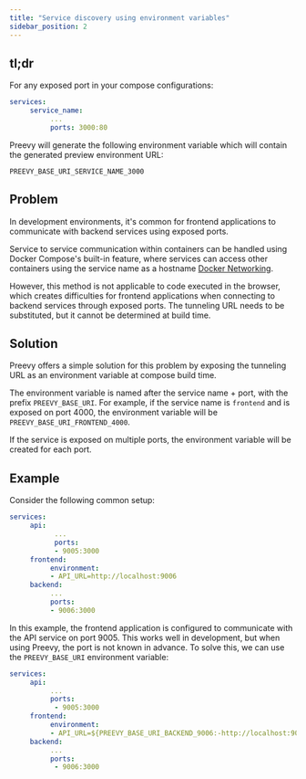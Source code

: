 ```yaml
---
title: "Service discovery using environment variables"
sidebar_position: 2
---
```


## tl;dr

For any exposed port in your compose configurations:

```yaml
services:
     service_name:
          ...
          ports: 3000:80
```

Preevy will generate the following environment variable which will contain the generated preview environment URL:

`PREEVY_BASE_URI_SERVICE_NAME_3000`

## Problem

In development environments, it's common for frontend applications to communicate with backend services using exposed ports.  

Service to service communication within containers can be handled using Docker Compose's built-in feature, where services can access other containers using the service name as a hostname [Docker Networking](https://docs.docker.com/compose/networking/).   

However, this method is not applicable to code executed in the browser, which creates difficulties for frontend applications when connecting to backend services through exposed ports. The tunneling URL needs to be substituted, but it cannot be determined at build time.
## Solution

Preevy offers a simple solution for this problem by exposing the tunneling URL as an environment variable at compose build time.   

The environment variable is named after the service name + port, with the prefix `PREEVY_BASE_URI`. For example, if the service name is `frontend` and is exposed on port 4000, the environment variable will be `PREEVY_BASE_URI_FRONTEND_4000`.

If the service is exposed on multiple ports, the environment variable will be created for each port.

## Example

Consider the following common setup:

```yaml
services:
     api:
           ...
           ports:
           - 9005:3000
     frontend:
          environment:
          - API_URL=http://localhost:9006
     backend:
          ...
          ports:
          - 9006:3000
```

In this example, the frontend application is configured to communicate with the API service on port 9005. This works well in development, but when using Preevy, the port is not known in advance. To solve this, we can use the `PREEVY_BASE_URI` environment variable:

```yaml
services:
     api:
          ...
          ports:
           - 9005:3000
     frontend:
          environment:
          - API_URL=${PREEVY_BASE_URI_BACKEND_9006:-http://localhost:9006}
     backend:
          ...
          ports:
           - 9006:3000
```
